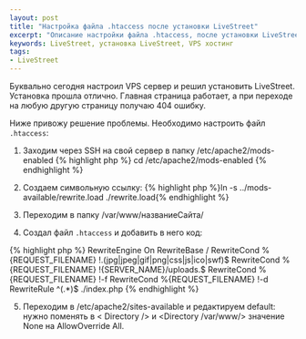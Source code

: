 ```yaml
---
layout: post
title: "Настройка файла .htaccess после установки LiveStreet"
excerpt: "Описание настройки файла .htaccess, после установки LiveStreet на VPS хостинг"
keywords: LiveStreet, установка LiveStreet, VPS хостинг
tags:
- LiveStreet
---
```


Буквально сегодня настроил VPS сервер и решил установить LiveStreet. Установка прошла отлично.
Главная страница работает, а при переходе на любую другую страницу получаю 404 ошибку. 

Ниже привожу решение проблемы. Необходимо настроить файл <code class="file">.htaccess</code>:
 
1) Заходим через SSH на свой сервер в папку /etc/apache2/mods-enabled
{% highlight php %}
cd /etc/apache2/mods-enabled
{% endhighlight %}

2) Создаем символьную ссылку: 
{% highlight php %}ln -s ../mods-available/rewrite.load ./rewrite.load{% endhighlight %}

3) Переходим в папку /var/www/названиеСайта/

4) Создал файл <code class="file">.htaccess</code> и добавить в него код:

{% highlight php %}
RewriteEngine On
RewriteBase /
RewriteCond %{REQUEST_FILENAME} !\.(jpg|jpeg|gif|png|css|js|ico|swf)$
RewriteCond %{REQUEST_FILENAME} !{SERVER_NAME}\/uploads.$
RewriteCond %{REQUEST_FILENAME} !-f
RewriteCond %{REQUEST_FILENAME} !-d
RewriteRule ^(.*)$ ./index.php
{% endhighlight %}

5) Переходим в /etc/apache2/sites-available и редактируем default: нужно поменять в &lt; Directory /&gt; и <Directory /var/www/> значение None на AllowOverride All.